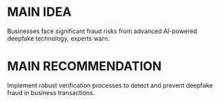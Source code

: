 # MAIN IDEA
Businesses face significant fraud risks from advanced AI-powered deepfake technology, experts warn.

# MAIN RECOMMENDATION
Implement robust verification processes to detect and prevent deepfake fraud in business transactions.
